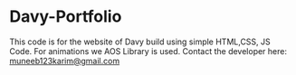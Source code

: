 # Davy-Portfolio
This code is for the website of Davy build using simple HTML,CSS, JS Code. For animations we AOS Library is used. 
Contact the developer here: muneeb123karim@gmail.com
